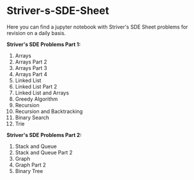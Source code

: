 # Striver-s-SDE-Sheet
Here you can find a jupyter notebook with Striver's SDE Sheet problems for revision on a daily basis.

**Striver's SDE Problems Part 1:**
1. Arrays
2. Arrays Part 2
3. Arrays Part 3
4. Arrays Part 4
5. Linked List
6. Linked List Part 2
7. Linked List and Arrays
8. Greedy Algorithm
9. Recursion
10. Recursion and Backtracking
11. Binary Search
12. Trie

**Striver's SDE Problems Part 2:**
1. Stack and Queue
2. Stack and Queue Part 2
3. Graph
4. Graph Part 2
5. Binary Tree
